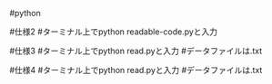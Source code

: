 #python

#仕様2
#ターミナル上でpython readable-code.pyと入力

#仕様3
#ターミナル上でpython read.pyと入力
#データファイルは.txt

#仕様4
#ターミナル上でpython read.pyと入力
#データファイルは.txt